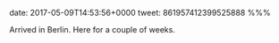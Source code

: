 date: 2017-05-09T14:53:56+0000
tweet: 861957412399525888
%%%

Arrived in Berlin. Here for a couple of weeks.
